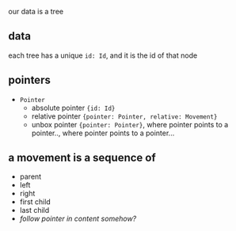 


our data is a tree

## data

each tree has a unique `id: Id`, and it is the id of that node

## pointers


* `Pointer`
   * absolute pointer `{id: Id}`
   * relative pointer `{pointer: Pointer, relative: Movement}`
   * unbox pointer `{pointer: Pointer}`, where pointer points to a pointer.., where pointer points to a pointer...

## a movement is a sequence of 

* parent
* left
* right
* first child
* last child
* *follow pointer in content somehow?*
